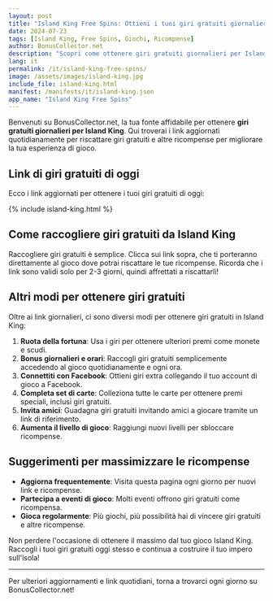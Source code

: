 ```yaml
---
layout: post
title: "Island King Free Spins: Ottieni i tuoi giri gratuiti giornalieri!"
date: 2024-07-23
tags: [Island King, Free Spins, Giochi, Ricompense]
author: BonusCollector.net
description: "Scopri come ottenere giri gratuiti giornalieri per Island King e massimizza le tue ricompense nel gioco!"
lang: it
permalink: /it/island-king-free-spins/
image: /assets/images/island-king.jpg
include_file: island-king.html
manifest: /manifests/it/island-king.json
app_name: "Island King Free Spins"
---
```


Benvenuti su BonusCollector.net, la tua fonte affidabile per ottenere **giri gratuiti giornalieri per Island King**. Qui troverai i link aggiornati quotidianamente per riscattare giri gratuiti e altre ricompense per migliorare la tua esperienza di gioco.

## Link di giri gratuiti di oggi

Ecco i link aggiornati per ottenere i tuoi giri gratuiti di oggi:

{% include island-king.html %}

## Come raccogliere giri gratuiti da Island King

Raccogliere giri gratuiti è semplice. Clicca sui link sopra, che ti porteranno direttamente al gioco dove potrai riscattare le tue ricompense. Ricorda che i link sono validi solo per 2-3 giorni, quindi affrettati a riscattarli!

## Altri modi per ottenere giri gratuiti

Oltre ai link giornalieri, ci sono diversi modi per ottenere giri gratuiti in Island King:

1. **Ruota della fortuna**: Usa i giri per ottenere ulteriori premi come monete e scudi.
2. **Bonus giornalieri e orari**: Raccogli giri gratuiti semplicemente accedendo al gioco quotidianamente e ogni ora.
3. **Connettiti con Facebook**: Ottieni giri extra collegando il tuo account di gioco a Facebook.
4. **Completa set di carte**: Colleziona tutte le carte per ottenere premi speciali, inclusi giri gratuiti.
5. **Invita amici**: Guadagna giri gratuiti invitando amici a giocare tramite un link di riferimento.
6. **Aumenta il livello di gioco**: Raggiungi nuovi livelli per sbloccare ricompense.

## Suggerimenti per massimizzare le ricompense

- **Aggiorna frequentemente**: Visita questa pagina ogni giorno per nuovi link e ricompense.
- **Partecipa a eventi di gioco**: Molti eventi offrono giri gratuiti come ricompensa.
- **Gioca regolarmente**: Più giochi, più possibilità hai di vincere giri gratuiti e altre ricompense.

Non perdere l'occasione di ottenere il massimo dal tuo gioco Island King. Raccogli i tuoi giri gratuiti oggi stesso e continua a costruire il tuo impero sull'isola!

---
Per ulteriori aggiornamenti e link quotidiani, torna a trovarci ogni giorno su BonusCollector.net!